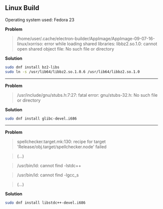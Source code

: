 ## Linux Build

Operating system used: Fedora 23

**Problem**

> /home/user/.cache/electron-builder/AppImage/AppImage-09-07-16-linux/xorriso: error while loading shared libraries: libbz2.so.1.0: cannot open shared object file: No such file or directory

**Solution**

```bash
sudo dnf install bz2-libs
sudo ln -s /usr/lib64/libbz2.so.1.0.6 /usr/lib64/libbz2.so.1.0
```

***

**Problem**

> /usr/include/gnu/stubs.h:7:27: fatal error: gnu/stubs-32.h: No such file or directory

**Solution**

```bash
sudo dnf install glibc-devel.i686
```

***


**Problem**

> spellchecker.target.mk:130: recipe for target 'Release/obj.target/spellchecker.node' failed

> (...)

> /usr/bin/ld: cannot find -lstdc++

> /usr/bin/ld: cannot find -lgcc_s

> (...)

**Solution**

```bash
sudo dnf install libstdc++-devel.i686
```